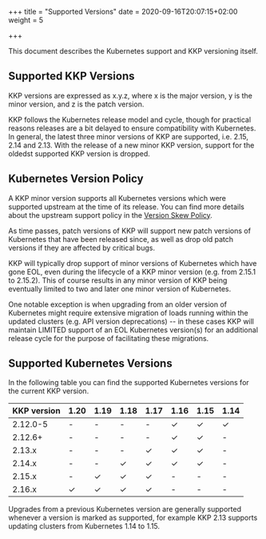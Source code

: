 +++
title = "Supported Versions"
date = 2020-09-16T20:07:15+02:00
weight = 5

+++

This document describes the Kubernetes support and KKP versioning itself.

## Supported KKP Versions

KKP versions are expressed as x.y.z, where x is the major version, y is the
minor version, and z is the patch version.

KKP follows the Kubernetes release model and cycle, though for practical reasons
releases are a bit delayed to ensure compatibility with Kubernetes. In general,
the latest three minor versions of KKP are supported, i.e. 2.15, 2.14 and 2.13.
With the release of a new minor KKP version, support for the oldedst supported
KKP version is dropped.

## Kubernetes Version Policy

A KKP minor version supports all Kubernetes versions which were supported upstream
at the time of its release. You can find more details about the upstream support
policy in the [Version Skew Policy](https://kubernetes.io/docs/setup/release/version-skew-policy/#supported-versions).

As time passes, patch versions of KKP will support new patch versions of Kubernetes
that have been released since, as well as drop old patch versions if they are
affected by critical bugs.

KKP will typically drop support of minor versions of Kubernetes which have gone EOL,
even during the lifecycle of a KKP minor version (e.g. from 2.15.1 to 2.15.2).
This of course results in any minor version of KKP being eventually limited to two
and later one minor version of Kubernetes.

One notable exception is when upgrading from an older version of Kubernetes might
require extensive migration of loads running within the updated clusters (e.g. API
version deprecations) -- in these cases KKP will maintain LIMITED support of an EOL
Kubernetes version(s) for an additional release cycle for the purpose of facilitating
these migrations.

## Supported Kubernetes Versions

In the following table you can find the supported Kubernetes versions for the
current KKP version.

| KKP version | 1.20 | 1.19 | 1.18 | 1.17 | 1.16 | 1.15 | 1.14 |
| ----------- | ---- | ---- | ---- | ---- | ---- | ---- | ---- |
| 2.12.0-5    | -    | -    | -    | -    | ✓    | ✓    | ✓    |
| 2.12.6+     | -    | -    | -    | -    | ✓    | ✓    | -    |
| 2.13.x      | -    | -    | -    | ✓    | ✓    | ✓    | -    |
| 2.14.x      | -    | -    | ✓    | ✓    | ✓    | ✓    | -    |
| 2.15.x      | -    | ✓    | ✓    | ✓    | -    | -    | -    |
| 2.16.x      | ✓    | ✓    | ✓    | ✓    | -    | -    | -    |

Upgrades from a previous Kubernetes version are generally supported whenever a
version is marked as supported, for example KKP 2.13 supports updating clusters
from Kubernetes 1.14 to 1.15.

